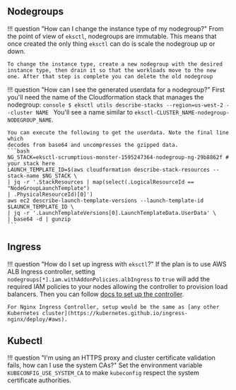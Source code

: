 ## Nodegroups

!!! question "How can I change the instance type of my nodegroup?"
    From the point of view of `eksctl`, nodegroups are immutable. This means that once created the only thing `eksctl` can do is scale the nodegroup up or down.

    To change the instance type, create a new nodegroup with the desired instance type, then drain it so that the workloads move to the new one. After that step is complete you can delete the old nodegroup

!!! question "How can I see the generated userdata for a nodegroup?"
    First you'll need the name of the Cloudformation stack that manages the
    nodegroup:
    ```console
    $ eksctl utils describe-stacks --region=us-west-2 --cluster NAME
    ```
    You'll see a name similar to `eksctl-CLUSTER_NAME-nodegroup-NODEGROUP_NAME`.

    You can execute the following to get the userdata. Note the final line which
    decodes from base64 and uncompresses the gzipped data.
    ```bash
    NG_STACK=eksctl-scrumptious-monster-1595247364-nodegroup-ng-29b8862f # your stack here
    LAUNCH_TEMPLATE_ID=$(aws cloudformation describe-stack-resources --stack-name $NG_STACK \
    | jq -r '.StackResources | map(select(.LogicalResourceId == "NodeGroupLaunchTemplate")
    | .PhysicalResourceId)[0]')
    aws ec2 describe-launch-template-versions --launch-template-id $LAUNCH_TEMPLATE_ID \
    | jq -r '.LaunchTemplateVersions[0].LaunchTemplateData.UserData' \
    | base64 -d | gunzip
    ```

## Ingress

!!! question "How do I set up ingress with `eksctl`?"
    If the plan is to use AWS ALB Ingress controller, setting `nodegroups[*].iam.withAddonPolicies.albIngress` to `true` will add the required IAM policies to your nodes allowing the controller to provision load balancers. Then you can follow [docs to set up the controller](https://kubernetes-sigs.github.io/aws-alb-ingress-controller/guide/controller/setup/).

    For Nginx Ingress Controller, setup would be the same as [any other Kubernetes cluster](https://kubernetes.github.io/ingress-nginx/deploy/#aws).

## Kubectl

!!! question "I'm using an HTTPS proxy and cluster certificate validation fails, how can I use the system CAs?"
    Set the environment variable `KUBECONFIG_USE_SYSTEM_CA` to make `kubeconfig`
    respect the system certificate authorities.
